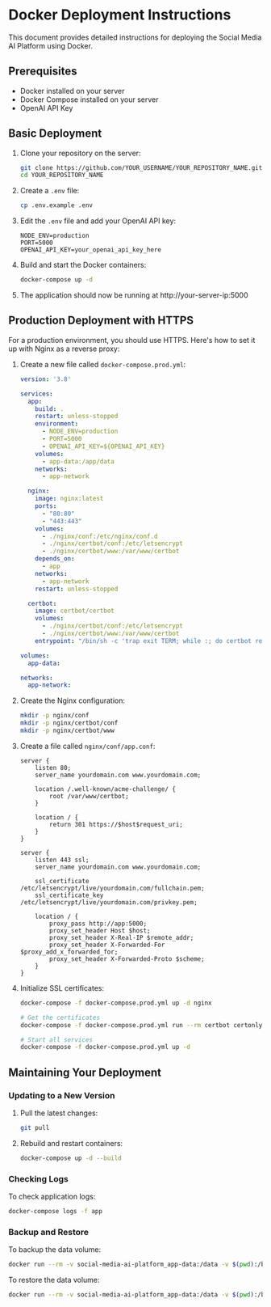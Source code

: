 # Docker Deployment Instructions

This document provides detailed instructions for deploying the Social Media AI Platform using Docker.

## Prerequisites

- Docker installed on your server
- Docker Compose installed on your server
- OpenAI API Key

## Basic Deployment

1. Clone your repository on the server:
   ```bash
   git clone https://github.com/YOUR_USERNAME/YOUR_REPOSITORY_NAME.git
   cd YOUR_REPOSITORY_NAME
   ```

2. Create a `.env` file:
   ```bash
   cp .env.example .env
   ```
   
3. Edit the `.env` file and add your OpenAI API key:
   ```
   NODE_ENV=production
   PORT=5000
   OPENAI_API_KEY=your_openai_api_key_here
   ```

4. Build and start the Docker containers:
   ```bash
   docker-compose up -d
   ```

5. The application should now be running at http://your-server-ip:5000

## Production Deployment with HTTPS

For a production environment, you should use HTTPS. Here's how to set it up with Nginx as a reverse proxy:

1. Create a new file called `docker-compose.prod.yml`:
   ```yaml
   version: '3.8'

   services:
     app:
       build: .
       restart: unless-stopped
       environment:
         - NODE_ENV=production
         - PORT=5000
         - OPENAI_API_KEY=${OPENAI_API_KEY}
       volumes:
         - app-data:/app/data
       networks:
         - app-network

     nginx:
       image: nginx:latest
       ports:
         - "80:80"
         - "443:443"
       volumes:
         - ./nginx/conf:/etc/nginx/conf.d
         - ./nginx/certbot/conf:/etc/letsencrypt
         - ./nginx/certbot/www:/var/www/certbot
       depends_on:
         - app
       networks:
         - app-network
       restart: unless-stopped

     certbot:
       image: certbot/certbot
       volumes:
         - ./nginx/certbot/conf:/etc/letsencrypt
         - ./nginx/certbot/www:/var/www/certbot
       entrypoint: "/bin/sh -c 'trap exit TERM; while :; do certbot renew; sleep 12h & wait $${!}; done;'"

   volumes:
     app-data:

   networks:
     app-network:
   ```

2. Create the Nginx configuration:
   ```bash
   mkdir -p nginx/conf
   mkdir -p nginx/certbot/conf
   mkdir -p nginx/certbot/www
   ```

3. Create a file called `nginx/conf/app.conf`:
   ```
   server {
       listen 80;
       server_name yourdomain.com www.yourdomain.com;
       
       location /.well-known/acme-challenge/ {
           root /var/www/certbot;
       }
       
       location / {
           return 301 https://$host$request_uri;
       }
   }

   server {
       listen 443 ssl;
       server_name yourdomain.com www.yourdomain.com;
       
       ssl_certificate /etc/letsencrypt/live/yourdomain.com/fullchain.pem;
       ssl_certificate_key /etc/letsencrypt/live/yourdomain.com/privkey.pem;
       
       location / {
           proxy_pass http://app:5000;
           proxy_set_header Host $host;
           proxy_set_header X-Real-IP $remote_addr;
           proxy_set_header X-Forwarded-For $proxy_add_x_forwarded_for;
           proxy_set_header X-Forwarded-Proto $scheme;
       }
   }
   ```

4. Initialize SSL certificates:
   ```bash
   docker-compose -f docker-compose.prod.yml up -d nginx
   
   # Get the certificates
   docker-compose -f docker-compose.prod.yml run --rm certbot certonly --webroot --webroot-path=/var/www/certbot --email your-email@example.com --agree-tos --no-eff-email -d yourdomain.com -d www.yourdomain.com
   
   # Start all services
   docker-compose -f docker-compose.prod.yml up -d
   ```

## Maintaining Your Deployment

### Updating to a New Version

1. Pull the latest changes:
   ```bash
   git pull
   ```

2. Rebuild and restart containers:
   ```bash
   docker-compose up -d --build
   ```

### Checking Logs

To check application logs:
```bash
docker-compose logs -f app
```

### Backup and Restore

To backup the data volume:
```bash
docker run --rm -v social-media-ai-platform_app-data:/data -v $(pwd):/backup alpine tar czf /backup/app-data-backup.tar.gz -C /data .
```

To restore the data volume:
```bash
docker run --rm -v social-media-ai-platform_app-data:/data -v $(pwd):/backup alpine sh -c "rm -rf /data/* && tar xzf /backup/app-data-backup.tar.gz -C /data"
```